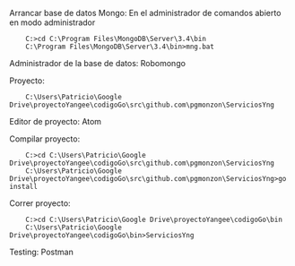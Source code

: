 Arrancar base de datos Mongo: En el administrador de comandos abierto en modo administrador

		C:>cd C:\Program Files\MongoDB\Server\3.4\bin
		C:\Program Files\MongoDB\Server\3.4\bin>mng.bat

Administrador de la base de datos: Robomongo

Proyecto:

		C:\Users\Patricio\Google Drive\proyectoYangee\codigoGo\src\github.com\pgmonzon\ServiciosYng

Editor de proyecto: Atom

Compilar proyecto:

		C:>cd C:\Users\Patricio\Google Drive\proyectoYangee\codigoGo\src\github.com\pgmonzon\ServiciosYng
		C:\Users\Patricio\Google Drive\proyectoYangee\codigoGo\src\github.com\pgmonzon\ServiciosYng>go install

Correr proyecto:

		C:>cd C:\Users\Patricio\Google Drive\proyectoYangee\codigoGo\bin
		C:\Users\Patricio\Google Drive\proyectoYangee\codigoGo\bin>ServiciosYng
		
Testing: Postman

